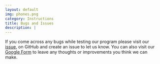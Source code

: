 ```yaml
---
layout: default
img: phones.png
category: Instructions
title: Bugs and Issues
description: |
---
```

If you come across any bugs while testing our program please visit our [issue](https://github.com/NG-Development/ngdevelopment/issues), on GitHub and create an issue to let us know. You can also visit our [Google Form](https://docs.google.com/forms/d/1Bn4EH_4CYTpfrdy3laXQs74fKHduTYY-pFDmL_U7Ofc/prefill) to leave any thoughts or improvements you think we can make.